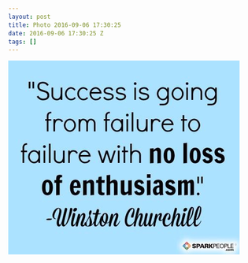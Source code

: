 ```yaml
---
layout: post
title: Photo 2016-09-06 17:30:25
date: 2016-09-06 17:30:25 Z
tags: []
---
```

![](/media/2016/09/150036755114.jpg)
